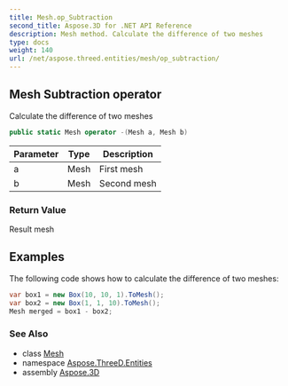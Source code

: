 ```yaml
---
title: Mesh.op_Subtraction
second_title: Aspose.3D for .NET API Reference
description: Mesh method. Calculate the difference of two meshes
type: docs
weight: 140
url: /net/aspose.threed.entities/mesh/op_subtraction/
---
```

## Mesh Subtraction operator

Calculate the difference of two meshes

```csharp
public static Mesh operator -(Mesh a, Mesh b)
```

| Parameter | Type | Description |
| --- | --- | --- |
| a | Mesh | First mesh |
| b | Mesh | Second mesh |

### Return Value

Result mesh

## Examples

The following code shows how to calculate the difference of two meshes:

```csharp
var box1 = new Box(10, 10, 1).ToMesh();
var box2 = new Box(1, 1, 10).ToMesh();
Mesh merged = box1 - box2;
```

### See Also

* class [Mesh](../)
* namespace [Aspose.ThreeD.Entities](../../mesh/)
* assembly [Aspose.3D](../../../)


